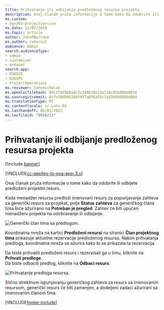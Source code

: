 ```yaml
---
title: Prihvatanje ili odbijanje predloženog resursa projekta
description: Ovaj članak pruža informacije o tome kako da odobrite ili odbijete predloženi projektni resurs.
ms.custom:
- dyn365-projectservice
ms.date: 12/07/2018
ms.topic: article
author: JohnPBurrows
ms.author: ruhercul
audience: Admin
search.audienceType:
- admin
- customizer
- enduser
search.app:
- D365CE
- D365PS
- ProjectOperations
ms.reviewer: johnmichalak
ms.openlocfilehash: 94c3f9f960adc7c348b19e23a11bc05bd60e0b56
ms.sourcegitcommit: 6cfc50d89528df977a8f6a55c1ad39d99800d9b4
ms.translationtype: MT
ms.contentlocale: sr-Latn-RS
ms.lasthandoff: 06/03/2022
ms.locfileid: "8916213"
---
```

# <a name="accept-or-reject-a-proposed-project-resource"></a>Prihvatanje ili odbijanje predloženog resursa projekta

[!include [banner](../includes/psa-now-project-operations.md)]

[!INCLUDE[cc-applies-to-psa-app-3.x](../includes/cc-applies-to-psa-app-3x.md)]

Ovaj članak pruža informacije o tome kako da odobrite ili odbijete predloženi projektni resurs.

Kada menadžer resursa predloži imenovani resurs za popunjavanje zahteva za generički resurs za projekat, polje **Status zahteva** za generičkog člana tima biće ažurirano na **Potreban je pregled**. Zahtev će biti upućen menadžeru projekta na odobravanje ili odbijanje.

![Generički član tima sa predlogom.](media/RM-how-to-19.png)

Koordinatna mreža na kartici **Predloženi resursi** na stranici **Član projektnog tima** prikazuje aktuelne rezervacije predloženog resursa. Nakon prihvatanja predloga, koordinatna mreža se ažurira kako bi se prikazala ta rezervacija. 

Da biste prihvatili predloženi resurs i rezervisali ga u timu, kliknite na **Prihvati predloge**.  
Da biste odbacili predlog, kliknite na **Odbaci resurs**.

![Prihvatanje predloga resursa.](media/RM-how-to-20.png) 

Slično direktnom ispunjavanju generičkog zahteva za resurs sa imenovanim resursom, generički resurs će biti zamenjen, a dodeljeni zadaci ažurirani sa imenovanim članom tima.


[!INCLUDE[footer-include](../includes/footer-banner.md)]
